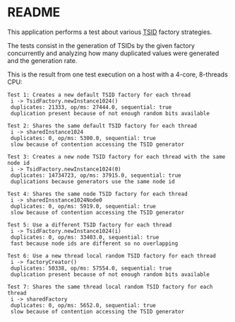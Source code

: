 # README

This application performs a test about various [TSID](https://github.com/f4b6a3/tsid-creator) factory strategies.

The tests consist in the generation of TSIDs by the given factory concurrently and analyzing how many duplicated values were generated and the generation rate.

This is the result from one test execution on a host with a 4-core, 8-threads CPU:

```
Test 1: Creates a new default TSID factory for each thread
 i -> TsidFactory.newInstance1024()
 duplicates: 21333, op/ms: 27444.0, sequential: true
 duplication present because of not enough random bits available

Test 2: Shares the same default TSID factory for each thread
 i -> sharedInstance1024
 duplicates: 0, op/ms: 5300.0, sequential: true
 slow because of contention accessing the TSID generator

Test 3: Creates a new node TSID factory for each thread with the same node id
 i -> TsidFactory.newInstance1024(0)
 duplicates: 14734723, op/ms: 37915.0, sequential: true
 duplications because generators use the same node id

Test 4: Shares the same node TSID factory for each thread
 i -> sharedInsstance1024Node0
 duplicates: 0, op/ms: 5919.0, sequential: true
 slow because of contention accessing the TSID generator

Test 5: Use a different TSID factory for each thread
 i -> TsidFactory.newInstance1024(i)
 duplicates: 0, op/ms: 33403.0, sequential: true
 fast because node ids are different so no overlapping

Test 6: Use a new thread local random TSID factory for each thread
 i -> factoryCreator()
 duplicates: 50338, op/ms: 57554.0, sequential: true
 duplication present because of not enough random bits available

Test 7: Shares the same thread local random TSID factory for each thread
 i -> sharedFactory
 duplicates: 0, op/ms: 5652.0, sequential: true
 slow because of contention accessing the TSID generator
```

 


